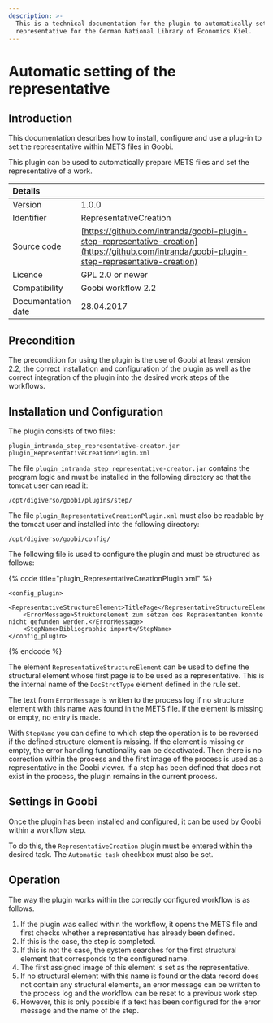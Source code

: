 ```yaml
---
description: >-
  This is a technical documentation for the plugin to automatically set the
  representative for the German National Library of Economics Kiel.
---
```


# Automatic setting of the representative

## Introduction

This documentation describes how to install, configure and use a plug-in to set the representative within METS files in Goobi.

This plugin can be used to automatically prepare METS files and set the representative of a work.

| Details | ​ |
| :--- | :--- |
| Version | 1.0.0 |
| Identifier | RepresentativeCreation |
| Source code | [https://github.com/intranda/goobi-plugin-step-representative-creation](https://github.com/intranda/goobi-plugin-step-representative-creation) |
| Licence | GPL 2.0 or newer |
| Compatibility | Goobi workflow 2.2 |
| Documentation date | 28.04.2017 |

## Precondition

The precondition for using the plugin is the use of Goobi at least version 2.2, the correct installation and configuration of the plugin as well as the correct integration of the plugin into the desired work steps of the workflows.

## Installation und Configuration <a id="installation-und-konfiguration"></a>

The plugin consists of two files:

```text
plugin_intranda_step_representative-creator.jar
plugin_RepresentativeCreationPlugin.xml
```

The file `plugin_intranda_step_representative-creator.jar` contains the program logic and must be installed in the following directory so that the tomcat user can read it:

```text
/opt/digiverso/goobi/plugins/step/
```

The file `plugin_RepresentativeCreationPlugin.xml` must also be readable by the tomcat user and installed into the following directory:

```text
/opt/digiverso/goobi/config/
```

The following file is used to configure the plugin and must be structured as follows:

{% code title="plugin\_RepresentativeCreationPlugin.xml" %}
```markup
<config_plugin>
    <RepresentativeStructureElement>TitlePage</RepresentativeStructureElement>
    <ErrorMessage>Strukturelement zum setzen des Repräsentanten konnte nicht gefunden werden.</ErrorMessage>
    <StepName>Bibliographic import</StepName>
</config_plugin>
```
{% endcode %}

The element `RepresentativeStructureElement` can be used to define the structural element whose first page is to be used as a representative. This is the internal name of the `DocStrctType` element defined in the rule set.

The text from `ErrorMessage` is written to the process log if no structure element with this name was found in the METS file. If the element is missing or empty, no entry is made.

With `StepName` you can define to which step the operation is to be reversed if the defined structure element is missing. If the element is missing or empty, the error handling functionality can be deactivated. Then there is no correction within the process and the first image of the process is used as a representative in the Goobi viewer. If a step has been defined that does not exist in the process, the plugin remains in the current process.

## Settings in Goobi

Once the plugin has been installed and configured, it can be used by Goobi within a workflow step.

To do this, the `RepresentativeCreation` plugin must be entered within the desired task. The `Automatic task` checkbox must also be set.

## Operation

The way the plugin works within the correctly configured workflow is as follows.

1. If the plugin was called within the workflow, it opens the METS file and first checks whether a representative has already been defined.
2. If this is the case, the step is completed.
3. If this is not the case, the system searches for the first structural element that corresponds to the configured name.
4. The first assigned image of this element is set as the representative.
5. If no structural element with this name is found or the data record does not contain any structural elements, an error message can be written to the process log and the workflow can be reset to a previous work step.
6. However, this is only possible if a text has been configured for the error message and the name of the step.
